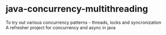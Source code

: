 # java-concurrency-multithreading 
To try out various concurrency patterns -  threads, locks and syncronization <br />
A refresher project for concurrency and async in java <br />

